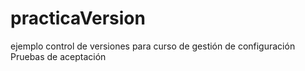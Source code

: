# practicaVersion
 ejemplo control de versiones
 para curso de gestión de configuración
 Pruebas de aceptación
